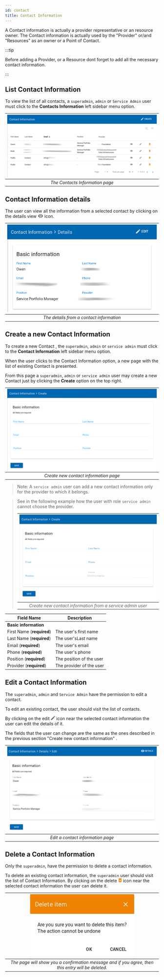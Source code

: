 ```yaml
---
id: contact
title: Contact Information
---
```


A Contact information is actually a provider representative or an resource owner. The Contact information is actually used by the  "Provider" or/and "Resources" as an owner or a Point of Contact.

:::tip

Before adding a Provider, or a Resource dont forget to add all the necessary contact information.

:::

## List Contact Information 
To view the list of all contacts, a `superadmin`, `admin` or `Service Admin` user must click to the **Contacts Information** left sidebar menu option.

| ![contacts_information](assets/contact_list.png) |
|:--------------------:|
| *The Contacts Information page* |

## Contact Information details
The user can view all the information from a selected contact by clicking on the details view ![view_icon](assets/icons_details.png) icon.

| ![contacts_information_ViewDetails](assets/contact_details.png) |
|:--------------------:|
| *The details from a contact information* |



## Create a new Contact Information 
To create a new Contact , the `superadmin`, `admin` or `service admin` must click to the **Contact Information** left sidebar menu option.

When the user clicks to the Contact Information option, a new page with the list of existing Contact  is presented.

From this page a `superadmin`, `admin` or `service admin` user may create a new Contact  just by clicking the **Create** option on the top right.

| ![ContactInformation_create](assets/contact_create.png) |
|:-------------------------------------:|
| *Create new contact information page* |


> Note: A `service admin` user can add a new contact information only for the provider to which it belongs.

> See in the following example how the user with role `service admin` cannot choose the provider.
>
> | ![ContactInformation_create_service_admin](assets/contact_create_from_service_admin.png) |
> |:----------------------------------:|
> | *Create new contact information from a service admin user* |

| Field Name                  | Description               |
| --------------------------- | ------------------------- |
| **Basic information**       |                           |
| First Name (**required**)		|	The user's first name	    |
| Last Name (**required**)		|	The user'sLast name		    |
| Email (**required**)				|	The user's email 		     	|
| Phone (**required**)				|	The user's phone      		|
| Position (**required**)			|	The position of the user  |
| Provider (**required**)			|	The provider of the user  |


## Edit a Contact Information
The `superadmin`, `admin` and `Service Admin` have the permission to edit a contact.

To edit an existing contact, the user should visit the list of contacts.

By clicking on the edit ![edit_icon](assets/icons_edit.png) icon near the selected contact information the user can edit the details of it.

The fields that the user can change are the same as the ones described in the previous section "Create new contact information" .

| ![ContactInformation_edit](assets/contact_edit.png) |
|:-------------------------------------:|
| *Edit a contact information page* |


## Delete a Contact Information

Only the `superadmin`, have the permission to delete a contact information.

To delete an existing contact information, the `superadmin` user should visit the list of Contact Information. By clicking on the delete ![delete_icon](assets/icons_delete.png) icon near the selected contact information the user can delete it.

| ![delete_entry](assets/icons_confirm_delete.png) |
|:--------------------------:|
| *The page will show you a confirmation message and if you agree, then this entry will be deleted.* |
